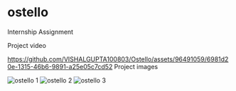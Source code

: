 # ostello

Internship Assignment

Project video




https://github.com/VISHALGUPTA100803/Ostello/assets/96491059/6981d20e-1315-46b6-9891-a25e05c7cd52
Project images



![ostello 1](https://github.com/VISHALGUPTA100803/Ostello/assets/96491059/72cbf06a-0bd1-486c-aebb-2580c4cbdeaf)
![ostello 2](https://github.com/VISHALGUPTA100803/Ostello/assets/96491059/5b832c42-d23d-43ec-ab05-243d8e3934e6)
![ostello 3](https://github.com/VISHALGUPTA100803/Ostello/assets/96491059/f6edd129-aff2-49c7-8bfa-6a7ca4b3fd03)
